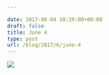 ```yaml
---

date: 2017-06-04 18:29:00+00:00
draft: false
title: June 4
type: post
url: /blog/2017/6/june-4
---
```


![](/images/2017-06-04-20176june-4/image-asset.jpeg)

